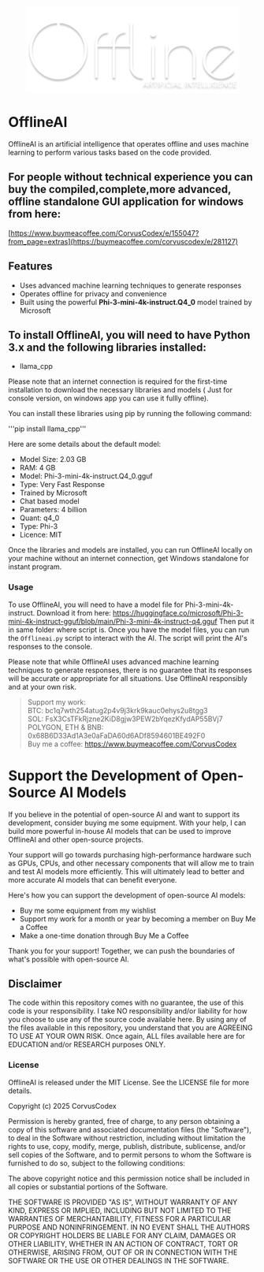 <p align="center">
  <img src="https://github.com/CorvusCodex/OfflineAI/blob/main/offlineai.png?raw=true">
</p>

# OfflineAI
OfflineAI is an artificial intelligence that operates offline and uses machine learning to perform various tasks based on the code provided.


## For people without technical experience you can buy the compiled,complete,more advanced, offline standalone GUI application for windows from here:
[https://www.buymeacoffee.com/CorvusCodex/e/155047?from_page=extras](https://buymeacoffee.com/corvuscodex/e/281127)


## Features
- Uses advanced machine learning techniques to generate responses
- Operates offline for privacy and convenience
- Built using the powerful **Phi-3-mini-4k-instruct.Q4_0** model trained by Microsoft

## To install OfflineAI, you will need to have Python 3.x and the following libraries installed:

- llama_cpp

Please note that an internet connection is required for the first-time installation to download the necessary libraries and models ( Just for console version, on windows app you can use it fullly offline).

You can install these libraries using pip by running the following command:

'''pip install llama_cpp'''


Here are some details about the default model:

- Model Size: 2.03 GB
- RAM: 4 GB
- Model: Phi-3-mini-4k-instruct.Q4_0.gguf
- Type: Very Fast Response
- Trained by Microsoft
- Chat based model
- Parameters: 4 billion
- Quant: q4_0
- Type: Phi-3
- Licence: MIT
  
Once the libraries and models are installed, you can run OfflineAI locally on your machine without an internet connection, get Windows standalone for instant program.

### Usage
To use OfflineAI, you will need to have a model file for Phi-3-mini-4k-instruct. 
Download it from here: https://huggingface.co/microsoft/Phi-3-mini-4k-instruct-gguf/blob/main/Phi-3-mini-4k-instruct-q4.gguf
Then put it in same folder where script is.
Once you have the model files, you can run the `Offlineai.py` script to interact with the AI. The script will print the AI's responses to the console.

Please note that while OfflineAI uses advanced machine learning techniques to generate responses, there is no guarantee that its responses will be accurate or appropriate for all situations. Use OfflineAI responsibly and at your own risk.


>Support my work:<br>
>BTC: bc1q7wth254atug2p4v9j3krk9kauc0ehys2u8tgg3<br>
>SOL: FsX3CsTFkRjzne2KiD8gjw3PEW2bYqezKfydAP55BVj7 <br>
>POLYGON, ETH & BNB: 0x68B6D33Ad1A3e0aFaDA60d6ADf8594601BE492F0<br>
>Buy me a coffee: https://www.buymeacoffee.com/CorvusCodex

# Support the Development of Open-Source AI Models
If you believe in the potential of open-source AI and want to support its development, consider buying me some equipment. With your help, I can build more powerful in-house AI models that can be used to improve OfflineAI and other open-source projects.

Your support will go towards purchasing high-performance hardware such as GPUs, CPUs, and other necessary components that will allow me to train and test AI models more efficiently. This will ultimately lead to better and more accurate AI models that can benefit everyone.

Here's how you can support the development of open-source AI models:

- Buy me some equipment from my wishlist
- Support my work for a month or year by becoming a member on Buy Me a Coffee
- Make a one-time donation through Buy Me a Coffee
  
Thank you for your support! Together, we can push the boundaries of what's possible with open-source AI.

## Disclaimer
The code within this repository comes with no guarantee, the use of this code is your responsibility. I take NO responsibility and/or liability for how you choose to use any of the source code available here. By using any of the files available in this repository, you understand that you are AGREEING TO USE AT YOUR OWN RISK. Once again, ALL files available here are for EDUCATION and/or RESEARCH purposes ONLY.

### License
OfflineAI is released under the MIT License. See the LICENSE file for more details.

Copyright (c) 2025 CorvusCodex

Permission is hereby granted, free of charge, to any person obtaining a copy
of this software and associated documentation files (the "Software"), to deal
in the Software without restriction, including without limitation the rights
to use, copy, modify, merge, publish, distribute, sublicense, and/or sell
copies of the Software, and to permit persons to whom the Software is
furnished to do so, subject to the following conditions:

The above copyright notice and this permission notice shall be included in all
copies or substantial portions of the Software.

THE SOFTWARE IS PROVIDED "AS IS", WITHOUT WARRANTY OF ANY KIND, EXPRESS OR
IMPLIED, INCLUDING BUT NOT LIMITED TO THE WARRANTIES OF MERCHANTABILITY,
FITNESS FOR A PARTICULAR PURPOSE AND NONINFRINGEMENT. IN NO EVENT SHALL THE
AUTHORS OR COPYRIGHT HOLDERS BE LIABLE FOR ANY CLAIM, DAMAGES OR OTHER
LIABILITY, WHETHER IN AN ACTION OF CONTRACT, TORT OR OTHERWISE, ARISING FROM,
OUT OF OR IN CONNECTION WITH THE SOFTWARE OR THE USE OR OTHER DEALINGS IN THE
SOFTWARE.

